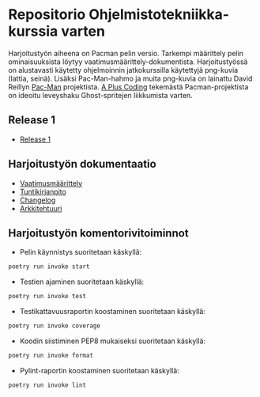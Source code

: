 # Repositorio Ohjelmistotekniikka-kurssia varten
Harjoitustyön aiheena on Pacman pelin versio. Tarkempi määrittely pelin ominaisuuksista löytyy vaatimusmäärittely-dokumentista. Harjoitustyössä on alustavasti käytetty ohjelmoinnin jatkokurssilla käytettyjä png-kuvia (lattia, seinä). Lisäksi Pac-Man-hahmo ja muita png-kuvia on lainattu David Reillyn [Pac-Man](https://github.com/greyblue9/pacman-python) projektista. [A Plus Coding](https://github.com/a-plus-coding/pacman-with-python) tekemästä Pacman-projektista on ideoitu leveyshaku Ghost-spritejen liikkumista varten.

## Release 1
- [Release 1](https://github.com/henriimmonen/ot-harjoitustyo/releases/tag/Viikko5)

## Harjoitustyön dokumentaatio
- [Vaatimusmäärittely](https://github.com/henriimmonen/ot-harjoitustyo/blob/master/dokumentaatio/vaatimusmaarittely.md)
- [Tuntikirjanpito](https://github.com/henriimmonen/ot-harjoitustyo/blob/master/dokumentaatio/tuntikirjanpito.md)
- [Changelog](https://github.com/henriimmonen/ot-harjoitustyo/blob/master/dokumentaatio/changelog.md)
- [Arkkitehtuuri](https://github.com/henriimmonen/ot-harjoitustyo/blob/master/dokumentaatio/arkkitehtuuri.md)

## Harjoitustyön komentorivitoiminnot
- Pelin käynnistys suoritetaan käskyllä:
```bash
poetry run invoke start
```

- Testien ajaminen suoritetaan käskyllä:
```bash
poetry run invoke test
```

- Testikattavuusraportin koostaminen suoritetaan käskyllä:
```bash
poetry run invoke coverage
```

- Koodin siistiminen PEP8 mukaiseksi suoritetaan käskyllä:
```bash
poetry run invoke format
```

- Pylint-raportin koostaminen suoritetaan käskyllä:
```bash
poetry run invoke lint
```
